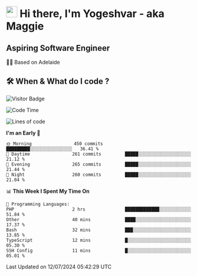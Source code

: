 <h1><img src="https://emojis.slackmojis.com/emojis/images/1531849430/4246/blob-sunglasses.gif?1531849430" width="30"/> Hi there, I'm Yogeshvar - aka Maggie</h1>

## Aspiring Software Engineer
🏂🏻  Based on Adelaide 

## 🛠 When & What do I code ?  

![Visitor Badge](https://visitor-badge.feriirawann.repl.co?username=yogeshvar&repo=yogeshvar&label=Visitors&style=plastic&color=%23457BFF&contentType=svg)

<!--START_SECTION:waka-->
![Code Time](http://img.shields.io/badge/Code%20Time-2%2C909%20hrs%208%20mins-blue)

![Lines of code](https://img.shields.io/badge/From%20Hello%20World%20I%27ve%20Written-4.2%20million%20lines%20of%20code-blue)

**I'm an Early 🐤** 

```text
🌞 Morning                450 commits         █████████░░░░░░░░░░░░░░░░   36.41 % 
🌆 Daytime                261 commits         █████░░░░░░░░░░░░░░░░░░░░   21.12 % 
🌃 Evening                265 commits         █████░░░░░░░░░░░░░░░░░░░░   21.44 % 
🌙 Night                  260 commits         █████░░░░░░░░░░░░░░░░░░░░   21.04 % 
```


📊 **This Week I Spent My Time On** 

```text
💬 Programming Languages: 
PHP                      2 hrs               █████████████░░░░░░░░░░░░   51.84 % 
Other                    40 mins             ████░░░░░░░░░░░░░░░░░░░░░   17.37 % 
Bash                     32 mins             ███░░░░░░░░░░░░░░░░░░░░░░   13.85 % 
TypeScript               12 mins             █░░░░░░░░░░░░░░░░░░░░░░░░   05.30 % 
SSH Config               11 mins             █░░░░░░░░░░░░░░░░░░░░░░░░   05.01 % 
```


 Last Updated on 12/07/2024 05:42:29 UTC
<!--END_SECTION:waka-->
